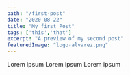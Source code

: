 ```yaml
---
path: "/first-post"
date: "2020-08-22"
title: "My first Post"
tags: ['this','that']
excerpt: "A preview of my second post"
featuredImage: "logo-alvarez.png"
---
```


Lorem ipsum Lorem ipsum Lorem ipsum
